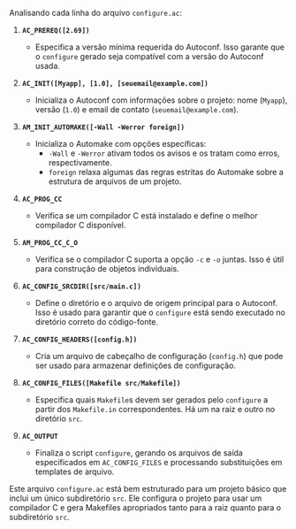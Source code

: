 Analisando cada linha do arquivo `configure.ac`:

1. **`AC_PREREQ([2.69])`**

   - Especifica a versão mínima requerida do Autoconf. Isso
     garante que o `configure` gerado seja compatível com a
     versão do Autoconf usada.

2. **`AC_INIT([Myapp], [1.0], [seuemail@example.com])`**

   - Inicializa o Autoconf com informações sobre o projeto:
     nome (`Myapp`), versão (`1.0`) e email de contato
     (`seuemail@example.com`).

3. **`AM_INIT_AUTOMAKE([-Wall -Werror foreign])`**

   - Inicializa o Automake com opções específicas:
     - `-Wall` e `-Werror` ativam todos os avisos e os tratam
       como erros, respectivamente.
     - `foreign` relaxa algumas das regras estritas do Automake
       sobre a estrutura de arquivos de um projeto.

4. **`AC_PROG_CC`**

   - Verifica se um compilador C está instalado e define o
     melhor compilador C disponível.

5. **`AM_PROG_CC_C_O`**

   - Verifica se o compilador C suporta a opção `-c` e
     `-o` juntas. Isso é útil para construção de objetos
     individuais.

6. **`AC_CONFIG_SRCDIR([src/main.c])`**

   - Define o diretório e o arquivo de origem principal
     para o Autoconf. Isso é usado para garantir que o
     `configure` está sendo executado no diretório correto
     do código-fonte.

7. **`AC_CONFIG_HEADERS([config.h])`**

   - Cria um arquivo de cabeçalho de configuração
     (`config.h`) que pode ser usado para armazenar definições
     de configuração.

8. **`AC_CONFIG_FILES([Makefile src/Makefile])`**

   - Especifica quais `Makefile`s devem ser gerados pelo
     `configure` a partir dos `Makefile.in` correspondentes. Há
     um na raiz e outro no diretório `src`.

9. **`AC_OUTPUT`**
   - Finaliza o script `configure`, gerando os arquivos de
     saída especificados em `AC_CONFIG_FILES` e processando
     substituições em templates de arquivo.

Este arquivo `configure.ac` está bem estruturado para um
projeto básico que inclui um único subdiretório `src`. Ele
configura o projeto para usar um compilador C e gera Makefiles
apropriados tanto para a raiz quanto para o subdiretório
`src`.
